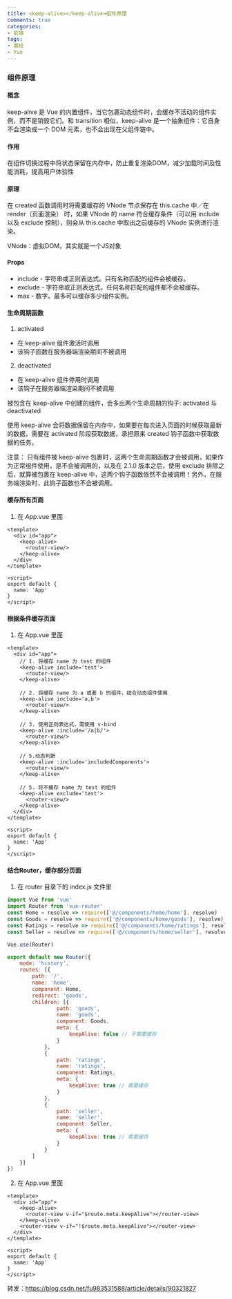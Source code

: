 ```yaml
---
title: <keep-alive></keep-alive>组件原理
comments: true
categories: 
- 前端
tags: 
- 面经
- Vue
---
```


### <keep-alive></keep-alive>组件原理

#### 概念

keep-alive 是 Vue 的内置组件，当它包裹动态组件时，会缓存不活动的组件实例，而不是销毁它们。和 transition 相似，keep-alive 是一个抽象组件：它自身不会渲染成一个 DOM 元素，也不会出现在父组件链中。

#### 作用

在组件切换过程中将状态保留在内存中，防止重复渲染DOM，减少加载时间及性能消耗，提高用户体验性

#### 原理

在 created 函数调用时将需要缓存的 VNode 节点保存在 this.cache 中／在 render（页面渲染） 时，如果 VNode 的 name 符合缓存条件（可以用 include 以及 exclude 控制），则会从 this.cache 中取出之前缓存的 VNode 实例进行渲染。

VNode：虚拟DOM，其实就是一个JS对象

#### Props

* include - 字符串或正则表达式。只有名称匹配的组件会被缓存。
* exclude - 字符串或正则表达式。任何名称匹配的组件都不会被缓存。
* max - 数字。最多可以缓存多少组件实例。

#### 生命周期函数

1. activated
* 在 keep-alive 组件激活时调用
* 该钩子函数在服务器端渲染期间不被调用

2. deactivated
* 在 keep-alive 组件停用时调用
* 该钩子在服务器端渲染期间不被调用

被包含在 keep-alive 中创建的组件，会多出两个生命周期的钩子: activated 与 deactivated

使用 keep-alive 会将数据保留在内存中，如果要在每次进入页面的时候获取最新的数据，需要在 activated 阶段获取数据，承担原来 created 钩子函数中获取数据的任务。

注意： 只有组件被 keep-alive 包裹时，这两个生命周期函数才会被调用，如果作为正常组件使用，是不会被调用的，以及在 2.1.0 版本之后，使用 exclude 排除之后，就算被包裹在 keep-alive 中，这两个钩子函数依然不会被调用！另外，在服务端渲染时，此钩子函数也不会被调用。

#### 缓存所有页面

1. 在 App.vue 里面

```vue
<template>
  <div id="app">
  	<keep-alive>
      <router-view/>
    </keep-alive>
  </div>
</template>

<script>
export default {
  name: 'App'
}
</script>
```

#### 根据条件缓存页面

1. 在 App.vue 里面

```vue
<template>
  <div id="app">
  	// 1. 将缓存 name 为 test 的组件
  	<keep-alive include='test'>
      <router-view/>
    </keep-alive>
	
	// 2. 将缓存 name 为 a 或者 b 的组件，结合动态组件使用
	<keep-alive include='a,b'>
  	  <router-view/>
	</keep-alive>
	
	// 3. 使用正则表达式，需使用 v-bind
	<keep-alive :include='/a|b/'>
  	  <router-view/>
	</keep-alive>	
	
	// 5.动态判断
	<keep-alive :include='includedComponents'>
  	  <router-view/>
	</keep-alive>
	
	// 5. 将不缓存 name 为 test 的组件
	<keep-alive exclude='test'>
  	  <router-view/>
	</keep-alive>
  </div>
</template>

<script>
export default {
  name: 'App'
}
</script>
```

#### 结合Router，缓存部分页面

1. 在 router 目录下的 index.js 文件里

```javascript
import Vue from 'vue'
import Router from 'vue-router'
const Home = resolve => require(['@/components/home/home'], resolve)
const Goods = resolve => require(['@/components/home/goods'], resolve)
const Ratings = resolve => require(['@/components/home/ratings'], resolve)
const Seller = resolve => require(['@/components/home/seller'], resolve)

Vue.use(Router)

export default new Router({
    mode: 'history',
    routes: [{
        path: '/',
        name: 'home',
        component: Home,
        redirect: 'goods',
        children: [{
                path: 'goods',
                name: 'goods',
                component: Goods,
                meta: {
                    keepAlive: false // 不需要缓存
                }
            },
            {
                path: 'ratings',
                name: 'ratings',
                component: Ratings,
                meta: {
                    keepAlive: true // 需要缓存
                }
            },
            {
                path: 'seller',
                name: 'seller',
                component: Seller,
                meta: {
                    keepAlive: true // 需要缓存
                }
            }
        ]
    }]
})
```

2. 在 App.vue 里面

```vue
<template>
  <div id="app">
  	<keep-alive>
      <router-view v-if="$route.meta.keepAlive"></router-view>
    </keep-alive>
    <router-view v-if="!$route.meta.keepAlive"></router-view>
  </div>
</template>

<script>
export default {
  name: 'App'
}
</script>
```

转发：https://blog.csdn.net/fu983531588/article/details/90321827
